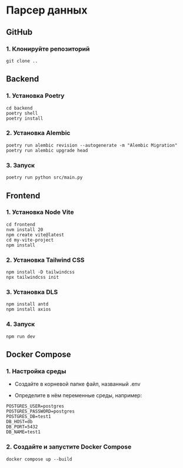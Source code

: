 # Парсер данных

## GitHub

### 1. Клонируйте репозиторий

```shell
git clone ..
```

## Backend

### 1. Установка Poetry

```shell
cd backend
poetry shell
poetry install
```

### 2. Установка Alembic

```shell
poetry run alembic revision --autogenerate -m "Alembic Migration"
poetry run alembic upgrade head
```

### 3. Запуск

```shell
poetry run python src/main.py
```

## Frontend

### 1. Установка Node Vite

```shell
cd frontend
nvm install 20
npm create vite@latest
cd my-vite-project
npm install
```

### 2. Установка Tailwind CSS

```shell
npm install -D tailwindcss
npx tailwindcss init
```

### 3. Установка DLS

```shell
npm install antd
npm install axios
```

### 4. Запуск

```shell
npm run dev
```

## Docker Compose

### 1. Настройка среды

- Создайте в корневой папке файл, названный .env

- Определите в нём переменные среды, например:

```shell
POSTGRES_USER=postgres 
POSTGRES_PASSWORD=postgres  
POSTGRES_DB=test1 
DB_HOST=db 
DB_PORT=5432 
DB_NAME=test1 
```

### 2. Создайте и запустите Docker Compose
```shell
docker compose up --build
```